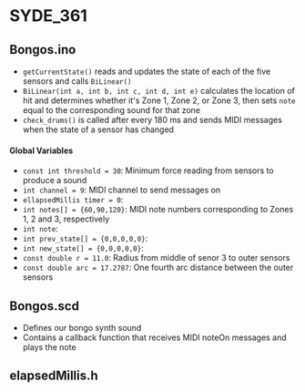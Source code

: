 # SYDE_361

## Bongos.ino
- `getCurrentState()` reads and updates the state of each of the five sensors and calls `BiLinear()`
- `BiLinear(int a, int b, int c, int d, int e)` calculates the location of hit and determines whether it's Zone 1, Zone 2, or Zone 3, then sets `note` equal to the corresponding sound for that zone
- `check_drums()` is called after every 180 ms and sends MIDI messages when the state of a sensor has changed

#### Global Variables
- `const int threshold = 30`: Minimum force reading from sensors to produce a sound
- `int channel = 9`: MIDI channel to send messages on
- `ellapsedMillis timer = 0`:
- `int notes[] = {60,90,120}`: MIDI note numbers corresponding to Zones 1, 2 and 3, respectively
- `int note`:
- `int prev_state[] = {0,0,0,0,0}`:
- `int new_state[] = {0,0,0,0,0}`:
- `const double r = 11.0`: Radius from middle of senor 3 to outer sensors
- `const double arc = 17.2787`: One fourth arc distance between the outer sensors

## Bongos.scd
- Defines our bongo synth sound
- Contains a callback function that receives MIDI noteOn messages and plays the note

## elapsedMillis.h
